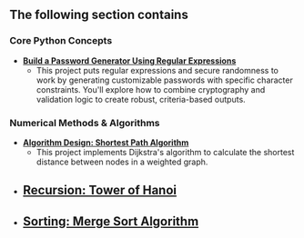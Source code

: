 ## The following section contains 

### Core Python Concepts
- [**Build a Password Generator Using Regular Expressions**](./Password%20Generator)
  - This project puts regular expressions and secure randomness to work by generating customizable passwords with specific character constraints. You'll explore how to combine cryptography and validation logic to create robust, criteria-based outputs.


### Numerical Methods & Algorithms
- [**Algorithm Design: Shortest Path Algorithm**](./Shortest%20Path)
  - This project implements Dijkstra's algorithm to calculate the shortest distance between nodes in a weighted graph.
- [**Recursion: Tower of Hanoi**](./Tower%20of%20Hanoi%20Puzzle)
  - 
- [**Sorting: Merge Sort Algorithm**](./Merge%20Sort%20Algo)
  - 
